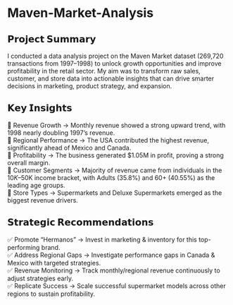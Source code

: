 # Maven-Market-Analysis
## 𝗣𝗿𝗼𝗷𝗲𝗰𝘁 𝗦𝘂𝗺𝗺𝗮𝗿𝘆
I conducted a data analysis project on the Maven Market dataset (269,720 transactions from 1997–1998) to unlock growth opportunities and improve profitability in the retail sector. My aim was to transform raw sales, customer, and store data into actionable insights that can drive smarter decisions in marketing, product strategy, and expansion.

## 𝗞𝗲𝘆 𝗜𝗻𝘀𝗶𝗴𝗵𝘁𝘀
🔹 Revenue Growth → Monthly revenue showed a strong upward trend, with 1998 nearly doubling 1997’s revenue.  
🔹 Regional Performance → The USA contributed the highest revenue, significantly ahead of Mexico and Canada.   
🔹 Profitability → The business generated $1.05M in profit, proving a strong overall margin.  
🔹 Customer Segments → Majority of revenue came from individuals in the $10K–$50K income bracket, with Adults (35.8%) and 60+ (40.55%) as the leading age groups.   
🔹 Store Types → Supermarkets and Deluxe Supermarkets emerged as the biggest revenue drivers.  

## 𝗦𝘁𝗿𝗮𝘁𝗲𝗴𝗶𝗰 𝗥𝗲𝗰𝗼𝗺𝗺𝗲𝗻𝗱𝗮𝘁𝗶𝗼𝗻𝘀
✅ Promote “Hermanos” → Invest in marketing & inventory for this top-performing brand.  
✅ Address Regional Gaps → Investigate performance gaps in Canada & Mexico with targeted strategies.  
✅ Revenue Monitoring → Track monthly/regional revenue continuously to adjust strategies early.  
✅ Replicate Success → Scale successful supermarket models across other regions to sustain profitability.  

